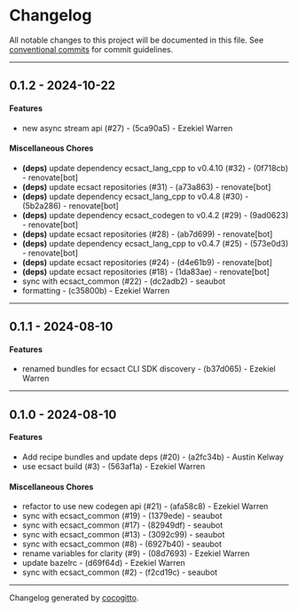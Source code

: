 # Changelog
All notable changes to this project will be documented in this file. See [conventional commits](https://www.conventionalcommits.org/) for commit guidelines.

- - -
## 0.1.2 - 2024-10-22
#### Features
- new async stream api (#27) - (5ca90a5) - Ezekiel Warren
#### Miscellaneous Chores
- **(deps)** update dependency ecsact_lang_cpp to v0.4.10 (#32) - (0f718cb) - renovate[bot]
- **(deps)** update ecsact repositories (#31) - (a73a863) - renovate[bot]
- **(deps)** update dependency ecsact_lang_cpp to v0.4.8 (#30) - (5b2a286) - renovate[bot]
- **(deps)** update dependency ecsact_codegen to v0.4.2 (#29) - (9ad0623) - renovate[bot]
- **(deps)** update ecsact repositories (#28) - (ab7d699) - renovate[bot]
- **(deps)** update dependency ecsact_lang_cpp to v0.4.7 (#25) - (573e0d3) - renovate[bot]
- **(deps)** update ecsact repositories (#24) - (d4e61b9) - renovate[bot]
- **(deps)** update ecsact repositories (#18) - (1da83ae) - renovate[bot]
- sync with ecsact_common (#22) - (dc2adb2) - seaubot
- formatting - (c35800b) - Ezekiel Warren

- - -

## 0.1.1 - 2024-08-10
#### Features
- renamed bundles for ecsact CLI SDK discovery - (b37d065) - Ezekiel Warren

- - -

## 0.1.0 - 2024-08-10
#### Features
- Add recipe bundles and update deps (#20) - (a2fc34b) - Austin Kelway
- use ecsact build (#3) - (563af1a) - Ezekiel Warren
#### Miscellaneous Chores
- refactor to use new codegen api (#21) - (afa58c8) - Ezekiel Warren
- sync with ecsact_common (#19) - (1379ede) - seaubot
- sync with ecsact_common (#17) - (82949df) - seaubot
- sync with ecsact_common (#13) - (3092c99) - seaubot
- sync with ecsact_common (#8) - (6927b40) - seaubot
- rename variables for clarity (#9) - (08d7693) - Ezekiel Warren
- update bazelrc - (d69f64d) - Ezekiel Warren
- sync with ecsact_common (#2) - (f2cd19c) - seaubot

- - -

Changelog generated by [cocogitto](https://github.com/cocogitto/cocogitto).
